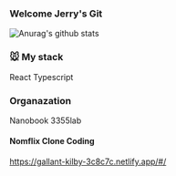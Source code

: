 ### Welcome Jerry's Git

![Anurag's github stats](https://github-readme-stats.vercel.app/api?username=shin101004&show_icons=true&theme=cobalt)
### 🐭 My stack
React
Typescript

### Organazation
Nanobook
3355lab

#### Nomflix Clone Coding
https://gallant-kilby-3c8c7c.netlify.app/#/
